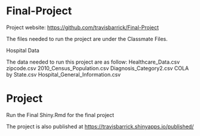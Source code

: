 # Final-Project
Project website:
https://github.com/travisbarrick/Final-Project

The files needed to run the project are under the Classmate Files.

Hospital Data

The data needed to run this project are as follow:
Healthcare_Data.csv
zipcode.csv
2010_Census_Population.csv
Diagnosis_Category2.csv
COLA by State.csv
Hospital_General_Information.csv

# Project
Run the Final Shiny.Rmd for the final project

The project is also published at https://travisbarrick.shinyapps.io/published/
